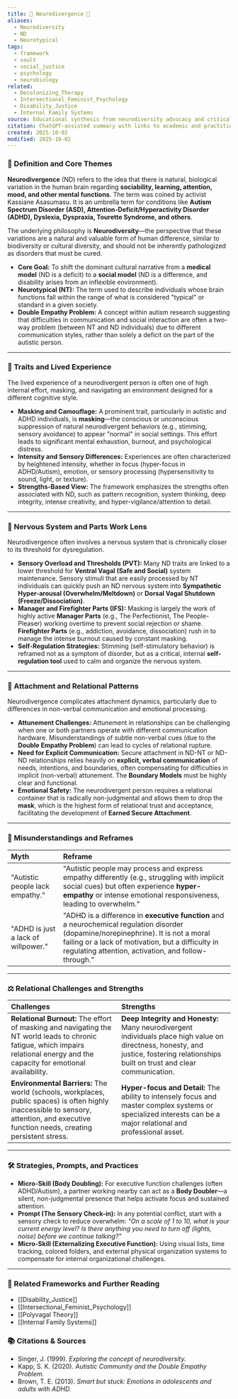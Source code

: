 ```yaml
---
title: 🧠 Neurodivergence 🧬
aliases:
  - Neurodiversity
  - ND
  - Neurotypical
tags:
  - framework
  - vault
  - social_justice
  - psychology
  - neurobiology
related:
  - Decolonizing_Therapy
  - Intersectional_Feminist_Psychology
  - Disability_Justice
  - Internal Family Systems
source: Educational synthesis from neurodiversity advocacy and critical psychology
citation: ChatGPT-assisted summary with links to academic and practitioner materials
created: 2025-10-02
modified: 2025-10-02
---
```


<!-- @format -->

### 🧩 Definition and Core Themes

**Neurodivergence** (ND) refers to the idea that there is natural, biological variation
in the human brain regarding **sociability, learning, attention, mood, and other mental
functions**. The term was coined by activist Kassiane Asasumasu. It is an umbrella term
for conditions like **Autism Spectrum Disorder (ASD), Attention-Deficit/Hyperactivity
Disorder (ADHD), Dyslexia, Dyspraxia, Tourette Syndrome, and others**.

The underlying philosophy is **Neurodiversity**—the perspective that these variations
are a natural and valuable form of human difference, similar to biodiversity or cultural
diversity, and should not be inherently pathologized as disorders that must be cured.

- **Core Goal:** To shift the dominant cultural narrative from a **medical model** (ND
  is a deficit) to a **social model** (ND is a difference, and disability arises from an
  inflexible environment).
- **Neurotypical (NT):** The term used to describe individuals whose brain functions
  fall within the range of what is considered "typical" or standard in a given society.
- **Double Empathy Problem:** A concept within autism research suggesting that
  difficulties in communication and social interaction are often a two-way problem
  (between NT and ND individuals) due to different communication styles, rather than
  solely a deficit on the part of the autistic person.

---

### 🌿 Traits and Lived Experience

The lived experience of a neurodivergent person is often one of high internal effort,
masking, and navigating an environment designed for a different cognitive style.

- **Masking and Camouflage:** A prominent trait, particularly in autistic and ADHD
  individuals, is **masking**—the conscious or unconscious suppression of natural
  neurodivergent behaviors (e.g., stimming, sensory avoidance) to appear "normal" in
  social settings. This effort leads to significant mental exhaustion, burnout, and
  psychological distress.
- **Intensity and Sensory Differences:** Experiences are often characterized by
  heightened intensity, whether in focus (hyper-focus in ADHD/Autism), emotion, or
  sensory processing (hypersensitivity to sound, light, or texture).
- **Strengths-Based View:** The framework emphasizes the strengths often associated with
  ND, such as pattern recognition, system thinking, deep integrity, intense creativity,
  and hyper-vigilance/attention to detail.

---

### 🧠 Nervous System and Parts Work Lens

Neurodivergence often involves a nervous system that is chronically closer to its
threshold for dysregulation.

- **Sensory Overload and Thresholds (PVT):** Many ND traits are linked to a lower
  threshold for **Ventral Vagal (Safe and Social)** system maintenance. Sensory stimuli
  that are easily processed by NT individuals can quickly push an ND nervous system into
  **Sympathetic Hyper-arousal (Overwhelm/Meltdown)** or **Dorsal Vagal Shutdown
  (Freeze/Dissociation)**.
- **Manager and Firefighter Parts (IFS):** Masking is largely the work of highly active
  **Manager Parts** (e.g., The Perfectionist, The People-Pleaser) working overtime to
  prevent social rejection or shame. **Firefighter Parts** (e.g., addiction, avoidance,
  dissociation) rush in to manage the intense burnout caused by constant masking.
- **Self-Regulation Strategies:** Stimming (self-stimulatory behavior) is reframed not
  as a symptom of disorder, but as a critical, internal **self-regulation tool** used to
  calm and organize the nervous system.

---

### 💞 Attachment and Relational Patterns

Neurodivergence complicates attachment dynamics, particularly due to differences in
non-verbal communication and emotional processing.

- **Attunement Challenges:** Attunement in relationships can be challenging when one or
  both partners operate with different communication hardware. Misunderstandings of
  subtle non-verbal cues (due to the **Double Empathy Problem**) can lead to cycles of
  relational rupture.
- **Need for Explicit Communication:** Secure attachment in ND-NT or ND-ND relationships
  relies heavily on **explicit, verbal communication** of needs, intentions, and
  boundaries, often compensating for difficulties in implicit (non-verbal) attunement.
  The **Boundary Models** must be highly clear and functional.
- **Emotional Safety:** The neurodivergent person requires a relational container that
  is radically non-judgmental and allows them to drop the **mask**, which is the highest
  form of relational trust and acceptance, facilitating the development of **Earned
  Secure Attachment**.

---

### 🔄 Misunderstandings and Reframes

| Myth                                | Reframe                                                                                                                                                                                                                                          |
| :---------------------------------- | :----------------------------------------------------------------------------------------------------------------------------------------------------------------------------------------------------------------------------------------------- |
| "Autistic people lack empathy."     | "Autistic people may process and express empathy differently (e.g., struggling with implicit social cues) but often experience **hyper-empathy** or intense emotional responsiveness, leading to overwhelm."                                     |
| "ADHD is just a lack of willpower." | "ADHD is a difference in **executive function** and a neurochemical regulation disorder (dopamine/norepinephrine). It is not a moral failing or a lack of motivation, but a difficulty in regulating attention, activation, and follow-through." |

---

### ⚖️ Relational Challenges and Strengths

| Challenges                                                                                                                                                                               | Strengths                                                                                                                                                                             |
| :--------------------------------------------------------------------------------------------------------------------------------------------------------------------------------------- | :------------------------------------------------------------------------------------------------------------------------------------------------------------------------------------ |
| **Relational Burnout:** The effort of masking and navigating the NT world leads to chronic fatigue, which impairs relational energy and the capacity for emotional availability.         | **Deep Integrity and Honesty:** Many neurodivergent individuals place high value on directness, honesty, and justice, fostering relationships built on trust and clear communication. |
| **Environmental Barriers:** The world (schools, workplaces, public spaces) is often highly inaccessible to sensory, attention, and executive function needs, creating persistent stress. | **Hyper-focus and Detail:** The ability to intensely focus and master complex systems or specialized interests can be a major relational and professional asset.                      |

---

### 🛠️ Strategies, Prompts, and Practices

- **Micro-Skill (Body Doubling):** For executive function challenges (often
  ADHD/Autism), a partner working nearby can act as a **Body Doubler**—a silent,
  non-judgmental presence that helps activate focus and sustained attention.
- **Prompt (The Sensory Check-in):** In any potential conflict, start with a sensory
  check to reduce overwhelm: _"On a scale of 1 to 10, what is your current energy level?
  Is there anything you need to turn off (lights, noise) before we continue talking?"_
- **Micro-Skill (Externalizing Executive Function):** Using visual lists, time tracking,
  colored folders, and external physical organization systems to compensate for internal
  organizational challenges.

---

### 🔗 Related Frameworks and Further Reading

- [[Disability_Justice]]
- [[Intersectional_Feminist_Psychology]]
- [[Polyvagal Theory]]
- [[Internal Family Systems]]

### 📚 Citations & Sources

- Singer, J. (1999). _Exploring the concept of neurodiversity._
- Kapp, S. K. (2020). _Autistic Community and the Double Empathy Problem._
- Brown, T. E. (2013). _Smart but stuck: Emotions in adolescents and adults with ADHD._

